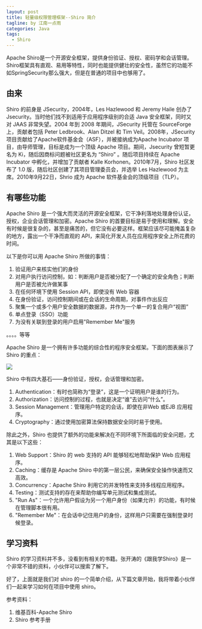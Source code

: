 ```yaml
---
layout: post
title: 轻量级权限管理框架--Shiro 简介
tagline: by 江南一点雨
categories: Java
tags: 
  - Shiro
---
```


Apache Shiro是一个开源安全框架，提供身份验证、授权、密码学和会话管理。Shiro框架具有直观、易用等特性，同时也能提供健壮的安全性，虽然它的功能不如SpringSecurity那么强大，但是在普通的项目中也够用了。  

<!--more-->

## 由来

Shiro 的前身是 JSecurity，2004年，Les Hazlewood 和 Jeremy Haile 创办了 Jsecurity。当时他们找不到适用于应用程序级别的合适 Java 安全框架，同时又对 JAAS 非常失望。2004 年到 2008 年期间，JSecurity 托管在 SourceForge 上，贡献者包括 Peter Ledbrook、Alan Ditzel 和 Tim Veil。2008年，JSecurity 项目贡献给了Apache软件基金会（ASF），并被接纳成为Apache Incubator 项目，由导师管理，目标是成为一个顶级 Apache 项目。期间，Jsecurity 曾短暂更名为 Ki，随后因商标问题被社区更名为 “Shiro” 。随后项目持续在 Apache Incubator 中孵化，并增加了贡献者 Kalle Korhonen。2010年7月，Shiro 社区发布了 1.0 版，随后社区创建了其项目管理委员会，并选举 Les Hazlewood 为主席。2010年9月22日，Shrio 成为 Apache 软件基金会的顶级项目（TLP）。  

## 有哪些功能

Apache Shiro 是一个强大而灵活的开源安全框架，它干净利落地处理身份认证，授权，企业会话管理和加密。Apache Shiro 的首要目标是易于使用和理解。安全有时候是很复杂的，甚至是痛苦的，但它没有必要这样。框架应该尽可能掩盖复杂的地方，露出一个干净而直观的 API，来简化开发人员在应用程序安全上所花费的时间。  

以下是你可以用 Apache Shiro 所做的事情：

1. 验证用户来核实他们的身份  
2. 对用户执行访问控制，如：判断用户是否被分配了一个确定的安全角色；判断用户是否被允许做某事  
3. 在任何环境下使用 Session API，即使没有 Web 容器  
4. 在身份验证，访问控制期间或在会话的生命周期，对事件作出反应  
5. 聚集一个或多个用户安全数据的数据源，并作为一个单一的复合用户“视图”  
6. 单点登录（SSO）功能
7. 为没有关联到登录的用户启用"Remember Me"服务  

。。。。等等

Apache Shiro 是一个拥有许多功能的综合性的程序安全框架。下面的图表展示了 Shiro 的重点：  

![](http://www.justdojava.com/assets/images/2019/java/image_javaboy/shiro/1-1.jpg) 

Shiro 中有四大基石——身份验证，授权，会话管理和加密。  

1. Authentication：有时也简称为“登录”，这是一个证明用户是谁的行为。  
2. Authorization：访问控制的过程，也就是决定“谁”去访问“什么”。  
3. Session Management：管理用户特定的会话，即使在非Web 或EJB 应用程序。  
4. Cryptography：通过使用加密算法保持数据安全同时易于使用。  

除此之外，Shiro 也提供了额外的功能来解决在不同环境下所面临的安全问题，尤其是以下这些：
  
1. Web Support：Shiro 的 web 支持的 API 能够轻松地帮助保护 Web 应用程序。  
2. Caching：缓存是 Apache Shiro 中的第一层公民，来确保安全操作快速而又高效。  
3. Concurrency：Apache Shiro 利用它的并发特性来支持多线程应用程序。  
4. Testing：测试支持的存在来帮助你编写单元测试和集成测试。  
5. "Run As"：一个允许用户假设为另一个用户身份（如果允许）的功能，有时候在管理脚本很有用。
6. "Remember Me"：在会话中记住用户的身份，这样用户只需要在强制登录时候登录。  

## 学习资料

Shiro 的学习资料并不多，没看到有相关的书籍。张开涛的《跟我学Shiro》是一个非常不错的资料，小伙伴可以搜索了解下。  

好了，上面就是我们对 shiro 的一个简单介绍，从下篇文章开始，我将带着小伙伴们一起来学习如何在项目中使用 shiro。  

参考资料：  

1. 维基百科-Apache Shiro  
2. Shiro 参考手册 